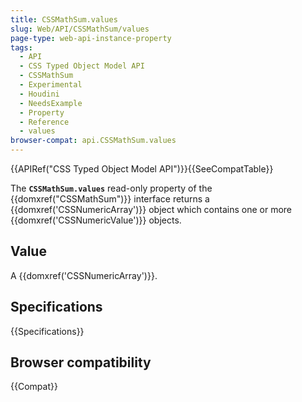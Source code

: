 ```yaml
---
title: CSSMathSum.values
slug: Web/API/CSSMathSum/values
page-type: web-api-instance-property
tags:
  - API
  - CSS Typed Object Model API
  - CSSMathSum
  - Experimental
  - Houdini
  - NeedsExample
  - Property
  - Reference
  - values
browser-compat: api.CSSMathSum.values
---
```

{{APIRef("CSS Typed Object Model API")}}{{SeeCompatTable}}

The **`CSSMathSum.values`** read-only property
of the {{domxref("CSSMathSum")}} interface returns a {{domxref('CSSNumericArray')}}
object which contains one or more {{domxref('CSSNumericValue')}} objects.

## Value

A {{domxref('CSSNumericArray')}}.

## Specifications

{{Specifications}}

## Browser compatibility

{{Compat}}
